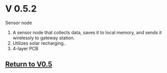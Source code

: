# V 0.5.2
Sensor node
1. A sensor node that collects data, saves it to local memory, and sends it wirelessly to gateway station.
1. Utilizes solar recharging..
1. 4-layer PCB

## [Return to V0.5](https://github.com/ARTS-Laboratory/Smart-Penetrometer-with-Edge-Computing-and-Intelligent-Embedded-Systems/blob/main/V0/V0.5)
